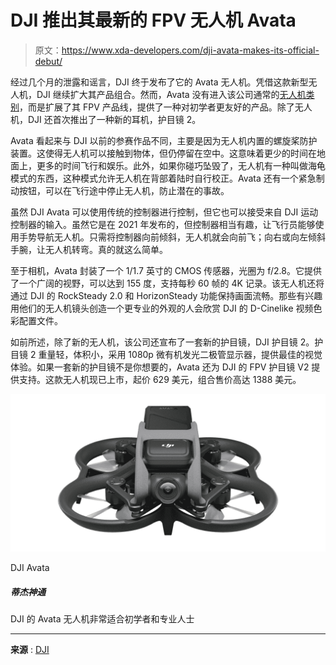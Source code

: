 # DJI 推出其最新的 FPV 无人机 Avata

> 原文：<https://www.xda-developers.com/dji-avata-makes-its-official-debut/>

经过几个月的泄露和谣言，DJI 终于发布了它的 Avata 无人机。凭借这款新型无人机，DJI 继续扩大其产品组合。然而，Avata 没有进入该公司通常的[无人机类别](https://www.xda-developers.com/dji-officially-announces-its-sub-249-gram-mini-3-pro/)，而是扩展了其 FPV 产品线，提供了一种对初学者更友好的产品。除了无人机，DJI 还首次推出了一种新的耳机，护目镜 2。

Avata 看起来与 DJI 以前的参赛作品不同，主要是因为无人机内置的螺旋桨防护装置。这使得无人机可以接触到物体，但仍停留在空中。这意味着更少的时间在地面上，更多的时间飞行和娱乐。此外，如果你碰巧坠毁了，无人机有一种叫做海龟模式的东西，这种模式允许无人机在背部着陆时自行校正。Avata 还有一个紧急制动按钮，可以在飞行途中停止无人机，防止潜在的事故。

虽然 DJI Avata 可以使用传统的控制器进行控制，但它也可以接受来自 DJI 运动控制器的输入。虽然它是在 2021 年发布的，但控制器相当有趣，让飞行员能够使用手势导航无人机。只需将控制器向前倾斜，无人机就会向前飞；向右或向左倾斜手腕，让无人机转弯。真的就这么简单。

至于相机，Avata 封装了一个 1/1.7 英寸的 CMOS 传感器，光圈为 f/2.8。它提供了一个广阔的视野，可以达到 155 度，支持每秒 60 帧的 4K 记录。该无人机还将通过 DJI 的 RockSteady 2.0 和 HorizonSteady 功能保持画面流畅。那些有兴趣用他们的无人机镜头创造一个更专业的外观的人会欣赏 DJI 的 D-Cinelike 视频色彩配置文件。

如前所述，除了新的无人机，该公司还宣布了一套新的护目镜，DJI 护目镜 2。护目镜 2 重量轻，体积小，采用 1080p 微有机发光二极管显示器，提供最佳的视觉体验。如果一套新的护目镜不是你想要的，Avata 还为 DJI 的 FPV 护目镜 V2 提供支持。这款无人机现已上市，起价 629 美元，组合售价高达 1388 美元。

 <picture>![DJI's Avata drone is great for beginners and pros](img/8865d444eea1c283e99a932f5d0b6348.png)</picture> 

DJI Avata

##### 蒂杰神通

DJI 的 Avata 无人机非常适合初学者和专业人士

* * *

**来源** : [DJI](https://www.dji.com/avata)